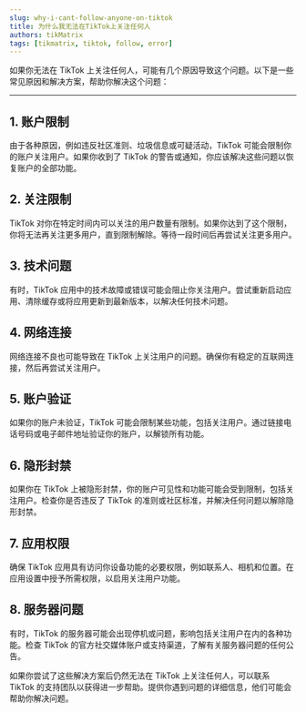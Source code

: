 ```yaml
---
slug: why-i-cant-follow-anyone-on-tiktok
title: 为什么我无法在TikTok上关注任何人
authors: tikMatrix
tags: [tikmatrix, tiktok, follow, error]
---
```


如果你无法在 TikTok 上关注任何人，可能有几个原因导致这个问题。以下是一些常见原因和解决方案，帮助你解决这个问题：
<!--truncate-->
---

## 1. 账户限制

由于各种原因，例如违反社区准则、垃圾信息或可疑活动，TikTok 可能会限制你的账户关注用户。如果你收到了 TikTok 的警告或通知，你应该解决这些问题以恢复账户的全部功能。

## 2. 关注限制

TikTok 对你在特定时间内可以关注的用户数量有限制。如果你达到了这个限制，你将无法再关注更多用户，直到限制解除。等待一段时间后再尝试关注更多用户。

## 3. 技术问题

有时，TikTok 应用中的技术故障或错误可能会阻止你关注用户。尝试重新启动应用、清除缓存或将应用更新到最新版本，以解决任何技术问题。

## 4. 网络连接

网络连接不良也可能导致在 TikTok 上关注用户的问题。确保你有稳定的互联网连接，然后再尝试关注用户。

## 5. 账户验证

如果你的账户未验证，TikTok 可能会限制某些功能，包括关注用户。通过链接电话号码或电子邮件地址验证你的账户，以解锁所有功能。

## 6. 隐形封禁

如果你在 TikTok 上被隐形封禁，你的账户可见性和功能可能会受到限制，包括关注用户。检查你是否违反了 TikTok 的准则或社区标准，并解决任何问题以解除隐形封禁。

## 7. 应用权限

确保 TikTok 应用具有访问你设备功能的必要权限，例如联系人、相机和位置。在应用设置中授予所需权限，以启用关注用户功能。

## 8. 服务器问题

有时，TikTok 的服务器可能会出现停机或问题，影响包括关注用户在内的各种功能。检查 TikTok 的官方社交媒体账户或支持渠道，了解有关服务器问题的任何公告。

如果你尝试了这些解决方案后仍然无法在 TikTok 上关注任何人，可以联系 TikTok 的支持团队以获得进一步帮助。提供你遇到问题的详细信息，他们可能会帮助你解决问题。
